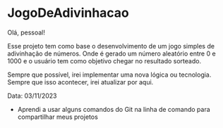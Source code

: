 # JogoDeAdivinhacao

Olá, pessoal!

Esse projeto tem como base o desenvolvimento de um jogo simples de adivinhação de números. Onde é gerado um número aleatório entre 0 e 1000 e o usuário tem como objetivo chegar no resultado sorteado.

Sempre que possível, irei implementar uma nova lógica ou tecnologia. Sempre que isso acontecer, irei atualizar por aqui.


Data: 03/11/2023

- Aprendi a usar alguns comandos do Git na linha de comando para compartilhar meus projetos
